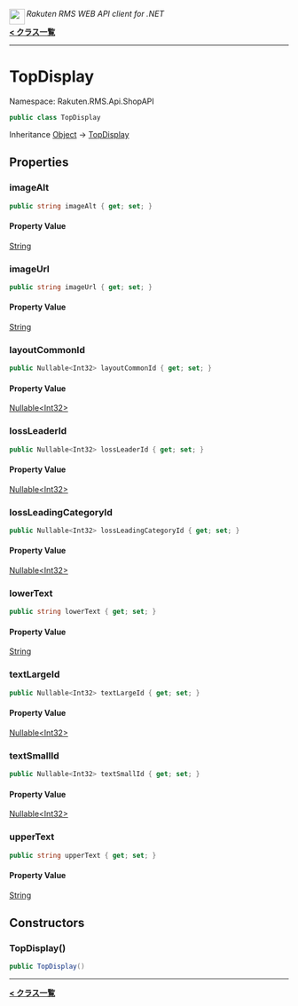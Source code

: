 <img align="left" style="height: 2em;" src="https://webservice.rakuten.co.jp/favicon.ico"><em>Rakuten RMS WEB API client for .NET</em>

[**< クラス一覧**](./)
- - -

# TopDisplay

Namespace: Rakuten.RMS.Api.ShopAPI

```csharp
public class TopDisplay
```

Inheritance [Object](https://docs.microsoft.com/en-us/dotnet/api/system.object) → [TopDisplay](./rakuten.rms.api.shopapi.topdisplay)

## Properties

### <a id="properties-imagealt"/>**imageAlt**

```csharp
public string imageAlt { get; set; }
```

#### Property Value

[String](https://docs.microsoft.com/en-us/dotnet/api/system.string)<br>

### <a id="properties-imageurl"/>**imageUrl**

```csharp
public string imageUrl { get; set; }
```

#### Property Value

[String](https://docs.microsoft.com/en-us/dotnet/api/system.string)<br>

### <a id="properties-layoutcommonid"/>**layoutCommonId**

```csharp
public Nullable<Int32> layoutCommonId { get; set; }
```

#### Property Value

[Nullable&lt;Int32&gt;](https://docs.microsoft.com/en-us/dotnet/api/system.nullable-1)<br>

### <a id="properties-lossleaderid"/>**lossLeaderId**

```csharp
public Nullable<Int32> lossLeaderId { get; set; }
```

#### Property Value

[Nullable&lt;Int32&gt;](https://docs.microsoft.com/en-us/dotnet/api/system.nullable-1)<br>

### <a id="properties-lossleadingcategoryid"/>**lossLeadingCategoryId**

```csharp
public Nullable<Int32> lossLeadingCategoryId { get; set; }
```

#### Property Value

[Nullable&lt;Int32&gt;](https://docs.microsoft.com/en-us/dotnet/api/system.nullable-1)<br>

### <a id="properties-lowertext"/>**lowerText**

```csharp
public string lowerText { get; set; }
```

#### Property Value

[String](https://docs.microsoft.com/en-us/dotnet/api/system.string)<br>

### <a id="properties-textlargeid"/>**textLargeId**

```csharp
public Nullable<Int32> textLargeId { get; set; }
```

#### Property Value

[Nullable&lt;Int32&gt;](https://docs.microsoft.com/en-us/dotnet/api/system.nullable-1)<br>

### <a id="properties-textsmallid"/>**textSmallId**

```csharp
public Nullable<Int32> textSmallId { get; set; }
```

#### Property Value

[Nullable&lt;Int32&gt;](https://docs.microsoft.com/en-us/dotnet/api/system.nullable-1)<br>

### <a id="properties-uppertext"/>**upperText**

```csharp
public string upperText { get; set; }
```

#### Property Value

[String](https://docs.microsoft.com/en-us/dotnet/api/system.string)<br>

## Constructors

### <a id="constructors-.ctor"/>**TopDisplay()**

```csharp
public TopDisplay()
```


- - -
[**< クラス一覧**](./)
